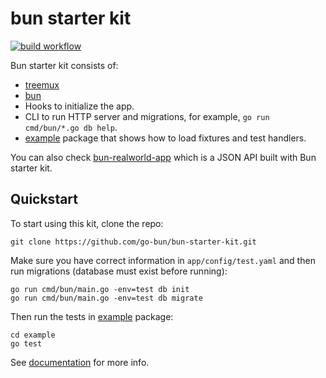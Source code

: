 # bun starter kit

[![build workflow](https://github.com/go-bun/bun-starter-kit/actions/workflows/build.yml/badge.svg)](https://github.com/go-bun/bun-starter-kit/actions)

Bun starter kit consists of:

- [treemux](https://github.com/vmihailenco/treemux)
- [bun](https://github.com/uptrace/bun)
- Hooks to initialize the app.
- CLI to run HTTP server and migrations, for example, `go run cmd/bun/*.go db help`.
- [example](example) package that shows how to load fixtures and test handlers.

You can also check [bun-realworld-app](https://github.com/go-bun/bun-realworld-app) which is a JSON
API built with Bun starter kit.

## Quickstart

To start using this kit, clone the repo:

```shell
git clone https://github.com/go-bun/bun-starter-kit.git
```

Make sure you have correct information in `app/config/test.yaml` and then run migrations (database
must exist before running):

```shell
go run cmd/bun/main.go -env=test db init
go run cmd/bun/main.go -env=test db migrate
```

Then run the tests in [example](example) package:

```shell
cd example
go test
```

See [documentation](https://bun.uptrace.dev/guide/starter-kit.html) for more info.
